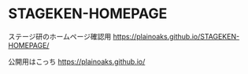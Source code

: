 # STAGEKEN-HOMEPAGE
ステージ研のホームページ確認用
https://plainoaks.github.io/STAGEKEN-HOMEPAGE/

公開用はこっち
https://plainoaks.github.io/
